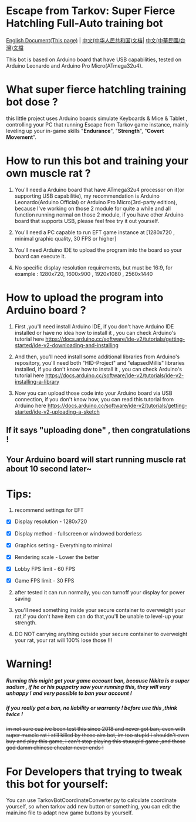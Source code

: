 # Escape from Tarkov: Super Fierce Hatchling Full-Auto training bot

[English Document(This page)](README.md) | [中文(中华人民共和国)文档](README_zh_CN.md)| [中文(中華民國/台灣)文檔](README_zh_TW.md)

This bot is based on Arduino board that have USB capabilities, tested on Arduino Leonardo and Arduino Pro Micro(ATmega32u4).

# What super fierce hatchling training bot dose ?

this little project uses Arduino boards simulate Keyboards & Mice & Tablet , controlling your PC that running Escape from Tarkov game instance, mainly leveling up your in-game skills "**Endurance**", "**Strength**", "**Covert Movement**".

# How to run this bot and training your own muscle rat ?

1. You'll need a Arduino board that have ATmega32u4 processor on it(or supporting USB capabilitie), my recommendation is Arduino Leonardo(Arduino Official) or Arduino Pro Micro(3rd-party edition), because I've working on those 2 module for quite a while and all function running normal on those 2 module, if you have other Arduino board that supports USB, please feel free try it out yourself.
  
2. You'll need a PC capable to run EFT game instance at [1280x720 , minimal graphic quality, 30 FPS or higher]
  
3. You'll need Arduino IDE to upload the program into the board so your board can execute it.
  
4. No specific display resolution requirements, but must be 16:9, for example : 1280x720, 1600x900 , 1920x1080 , 2560x1440
  

# How to upload the program into Arduino board ?

1. First ,you'll need install Arduino IDE, if you don't have Arduino IDE installed or have no idea how to install it , you can check Arduino's tutorial here https://docs.arduino.cc/software/ide-v2/tutorials/getting-started/ide-v2-downloading-and-installing
  
2. And then, you'll need install some additional libraries from Arduino's repository, you'll need both "HID-Project" and "elapsedMillis" libraries installed, if you don't know how to install it , you can check Arduino's tutorial here https://docs.arduino.cc/software/ide-v2/tutorials/ide-v2-installing-a-library
  
3. Now you can upload those code into your Arduino board via USB connection, if you don't know how, you can read this tutorial from Arduino here https://docs.arduino.cc/software/ide-v2/tutorials/getting-started/ide-v2-uploading-a-sketch
  
  ## If it says "uploading done" , then congratulations !
  
  ## Your Arduino board will start running muscle rat about 10 second later~
  

# Tips:

1. recommend settings for EFT
  
  - [x] Display resolution - 1280x720
    
  - [x] Display method - fullscreen or windowed borderless
    
  - [x] Graphics setting - Everything to minimal
    
  - [x] Rendering scale - Lower the better
    
  - [x] Lobby FPS limit - 60 FPS
    
  - [x] Game FPS limit - 30 FPS
    
2. after tested it can run normally, you can turnoff your display for power saving
  
3. you'll need something inside your secure container to overweight your rat,if you don't have item can do that,you'll be unable to level-up your strength.
  
4. DO NOT carrying anything outside your secure container to overweight your rat, your rat will 100% lose those !!!
  

# Warning!

##### Running this might get your game account ban, because Nikita is a super sadism , if he or his puppetry saw your running this, they will very unhappy ! and very possible to ban your account !

##### if you really get a ban, no liability or warranty ! before use this ,think twice !

~~im not sure cuz ive been test this since 2018 and never got ban, even with super muscle rat i still killed by those aim bot, im too stupid i shouldn't even buy and play this game, i can't stop playing this stuuupid game ,and those god damm chinese cheater never ends !~~

# For Developers that trying to tweak this bot for yourself:

You can use TarkovBotCoordinateConverter.py to calculate coordinate yourself, so when tarkov add new button or something, you can edit the main.ino file to adapt new game buttons by yourself.
